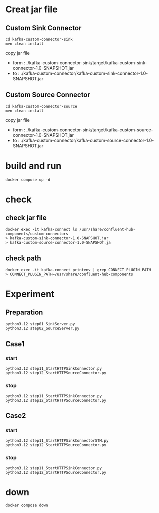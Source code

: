 # Creat jar file
## Custom Sink Connector
```
cd kafka-custom-connector-sink
mvn clean install
```
copy jar file 
* form : ./kafka-custom-connector-sink/target/kafka-custom-sink-connector-1.0-SNAPSHOT.jar
* to   : ./kafka-custom-connector/kafka-custom-sink-connector-1.0-SNAPSHOT.jar

## Custom Source Connector
```
cd kafka-custom-connector-source
mvn clean install
```
copy jar file 
* form : ./kafka-custom-connector-sink/target/kafka-custom-source-connector-1.0-SNAPSHOT.jar
* to   : ./kafka-custom-connector/kafka-custom-source-connector-1.0-SNAPSHOT.jar

# build and run
```
docker compose up -d
```

# check 
## check jar file
```
docker exec -it kafka-connect ls /usr/share/confluent-hub-components/custom-connectors
> kafka-custom-sink-connector-1.0-SNAPSHOT.jar
> kafka-custom-source-connector-1.0-SNAPSHOT.ja
```

## check path
```
docker exec -it kafka-connect printenv | grep CONNECT_PLUGIN_PATH
> CONNECT_PLUGIN_PATH=/usr/share/confluent-hub-components
```

# Experiment
## Preparation
```
python3.12 step01_SinkServer.py 
python3.12 step02_SourceServer.py
```

## Case1 
### start
```
python3.12 step11_StartHTTPSinkConnector.py
python3.12 step12_StartHTTPSourceConnector.py 
```

### stop
```
python3.12 step11_StartHTTPSinkConnector.py
python3.12 step12_StartHTTPSourceConnector.py 
```

## Case2
### start
```
python3.12 step11_StartHTTPSinkConnectorSTM.py
python3.12 step12_StartHTTPSourceConnector.py 
```

### stop
```
python3.12 step11_StartHTTPSinkConnector.py
python3.12 step12_StartHTTPSourceConnector.py 
```

# down
```
docker compose down
```

